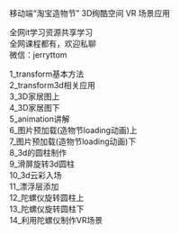 移动端“淘宝造物节” 3D绚酷空间 VR 场景应用

全网it学习资源共享学习<br>全网课程都有，欢迎私聊<br>微信：jerryttom<br>

1_transform基本方法<br> 2_transform3d相关应用<br> 3_3D家居图上<br> 4_3D家居图下<br> 5_animation讲解<br> 6_图片预加载(造物节loading动画)上<br> 7_图片预加载(造物节loading动画)下<br> 8_3d的圆柱制作<br> 9_滑屏旋转3d圆柱<br> 10_3d云彩入场<br> 11_漂浮层添加<br> 12_陀螺仪旋转圆柱上<br> 13_陀螺仪旋转圆柱下<br> 14_利用陀螺仪制作VR场景